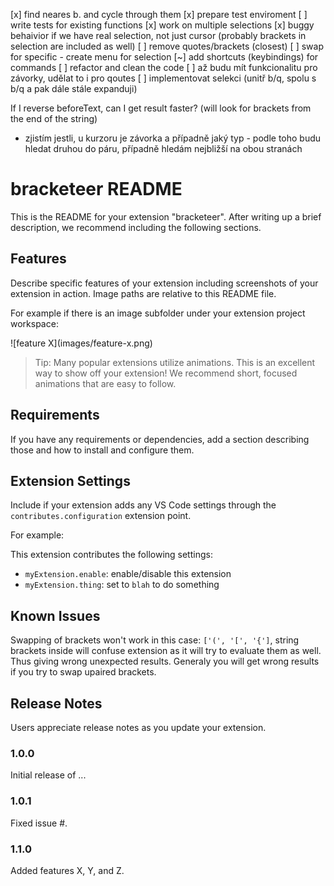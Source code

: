 [x] find neares b. and cycle through them
[x] prepare test enviroment
[ ] write tests for existing functions
[x] work on multiple selections
    [x] buggy behaivior if we have real selection, not just cursor (probably brackets in selection are included as well)
[ ] remove quotes/brackets (closest)
[ ] swap for specific
    - create menu for selection
[~] add shortcuts (keybindings) for commands
[ ] refactor and clean the code
[ ] až budu mít funkcionalitu pro závorky, udělat to i pro qoutes
[ ] implementovat selekci (unitř b/q, spolu s b/q a pak dále stále expanduji)

If I reverse beforeText, can I get result faster? (will look for brackets from the end of the string)
- zjistím jestli, u kurzoru je závorka a případně jaký typ - podle toho budu hledat druhou do páru, případně hledám nejbližší na obou stranách

# bracketeer README

This is the README for your extension "bracketeer". After writing up a brief description, we recommend including the following sections.

## Features

Describe specific features of your extension including screenshots of your extension in action. Image paths are relative to this README file.

For example if there is an image subfolder under your extension project workspace:

\!\[feature X\]\(images/feature-x.png\)

> Tip: Many popular extensions utilize animations. This is an excellent way to show off your extension! We recommend short, focused animations that are easy to follow.

## Requirements

If you have any requirements or dependencies, add a section describing those and how to install and configure them.

## Extension Settings

Include if your extension adds any VS Code settings through the `contributes.configuration` extension point.

For example:

This extension contributes the following settings:

* `myExtension.enable`: enable/disable this extension
* `myExtension.thing`: set to `blah` to do something

## Known Issues

Swapping of brackets won't work in this case: `['(', '[', '{']`, string brackets inside will confuse extension as it will try to evaluate them as well. Thus giving wrong unexpected results. Generaly you will get wrong results if you try to swap upaired brackets.

## Release Notes

Users appreciate release notes as you update your extension.

### 1.0.0

Initial release of ...

### 1.0.1

Fixed issue #.

### 1.1.0

Added features X, Y, and Z.
